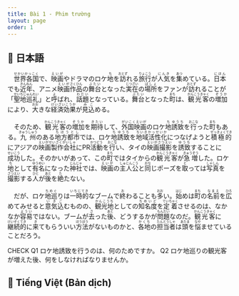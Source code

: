 ```yaml
---
title: Bài 1 - Phim trường
layout: page
order: 1
---
```


## 📖 日本語
　<ruby>世界各国<rt>せかいかっこく</rt></ruby>で、<ruby>映画<rt>えいが</rt></ruby>や<ruby>ドラマ</ruby>のロケ<ruby>地<rt>ち</rt></ruby>を<ruby>訪<rt>おとず</rt></ruby>れる<ruby>旅行<rt>りょこう</rt></ruby>が<ruby>人気<rt>にんき</rt></ruby>を<ruby>集<rt>あつ</rt></ruby>めている。<ruby>日本<rt>にほん</rt></ruby>でも<ruby>近年<rt>きんねん</rt></ruby>、アニメ<ruby>映画<rt>えいが</rt></ruby><ruby>作品<rt>さくひん</rt></ruby>の<ruby>舞台<rt>ぶたい</rt></ruby>となった<ruby>実在<rt>じつざい</rt></ruby>の<ruby>場所<rt>ばしょ</rt></ruby>をファンが<ruby>訪<rt>おとず</rt></ruby>れることが「<ruby>聖地巡礼<rt>せいちじゅんれい</rt></ruby>」と<ruby>呼<rt>よ</rt></ruby>ばれ、<ruby>話題<rt>わだい</rt></ruby>となっている。<ruby>舞台<rt>ぶたい</rt></ruby>となった<ruby>町<rt>まち</rt></ruby>は、<ruby>観光客<rt>かんこうきゃく</rt></ruby>の<ruby>増加<rt>ぞうか</rt></ruby>により、<ruby>大<rt>おお</rt></ruby>きな<ruby>経済効果<rt>けいざいこうか</rt></ruby>が<ruby>見込<rt>みこ</rt></ruby>める。  

　そのため、<ruby>観光客<rt>かんこうきゃく</rt></ruby>の<ruby>増加<rt>ぞうか</rt></ruby>を<ruby>期待<rt>きたい</rt></ruby>して、<ruby>外国映画<rt>がいこくえいが</rt></ruby>のロケ<ruby>地<rt>ち</rt></ruby><ruby>誘致<rt>ゆうち</rt></ruby>を<ruby>行<rt>おこな</rt></ruby>った<ruby>町<rt>まち</rt></ruby>もある。<ruby>九州<rt>きゅうしゅう</rt></ruby>のある<ruby>地方都市<rt>ちほうとし</rt></ruby>では、ロケ<ruby>地<rt>ち</rt></ruby><ruby>誘致<rt>ゆうち</rt></ruby>を<ruby>地域活性化<rt>ちいきかっせいか</rt></ruby>につなげようと<ruby>積極的<rt>せっきょくてき</rt></ruby>にアジアの<ruby>映画製作会社<rt>えいがせいさくがいしゃ</rt></ruby>にPR<ruby>活動<rt>かつどう</rt></ruby>を<ruby>行<rt>おこな</rt></ruby>い、タイの<ruby>映画撮影<rt>えいがさつえい</rt></ruby>を<ruby>誘致<rt>ゆうち</rt></ruby>することに<ruby>成功<rt>せいこう</rt></ruby>した。そのかいがあって、この<ruby>町<rt>まち</rt></ruby>ではタイからの<ruby>観光客<rt>かんこうきゃく</rt></ruby>が<ruby>急増<rt>きゅうぞう</rt></ruby>した。ロケ<ruby>地<rt>ち</rt></ruby>として<ruby>有名<rt>ゆうめい</rt></ruby>になった<ruby>神社<rt>じんじゃ</rt></ruby>では、<ruby>映画<rt>えいが</rt></ruby>の<ruby>主人公<rt>しゅじんこう</rt></ruby>と<ruby>同<rt>おな</rt></ruby>じポーズを<ruby>取<rt>と</rt></ruby>っては<ruby>写真<rt>しゃしん</rt></ruby>を<ruby>撮影<rt>さつえい</rt></ruby>する<ruby>人<rt>ひと</rt></ruby>が<ruby>後<rt>あと</rt></ruby>を<ruby>絶<rt>た</rt></ruby>たない。  

　だが、ロケ<ruby>地巡<rt>ちめぐ</rt></ruby>りは<ruby>一時的<rt>いちじてき</rt></ruby>なブームで<ruby>終<rt>お</rt></ruby>わることも<ruby>多<rt>おお</rt></ruby>い。<ruby>始<rt>はじ</rt></ruby>めは<ruby>町<rt>まち</rt></ruby>の<ruby>名前<rt>なまえ</rt></ruby>を<ruby>広<rt>ひろ</rt></ruby>めてみせると<ruby>意気込<rt>いきご</rt></ruby>むものの、<ruby>観光地<rt>かんこうち</rt></ruby>としての<ruby>知名度<rt>ちめいど</rt></ruby>を<ruby>定着<rt>ていちゃく</rt></ruby>させるのは、なかなか<ruby>容易<rt>ようい</rt></ruby>ではない。ブームが<ruby>去<rt>さ</rt></ruby>った<ruby>後<rt>あと</rt></ruby>、どうするかが<ruby>問題<rt>もんだい</rt></ruby>なのだ。<ruby>観光客<rt>かんこうきゃく</rt></ruby>に<ruby>継続的<rt>けいぞくてき</rt></ruby>に<ruby>来<rt>き</rt></ruby>てもらういい<ruby>方法<rt>ほうほう</rt></ruby>がないものかと、<ruby>各地<rt>かくち</rt></ruby>の<ruby>担当者<rt>たんとうしゃ</rt></ruby>は<ruby>頭<rt>あたま</rt></ruby>を<ruby>悩<rt>なや</rt></ruby>ませていることだろう。

CHECK
Q1 ロケ地誘致を行うのは、何のためですか。
Q2 ロケ地巡りの観光客が増えた後、何をしなければなりませんか。
## 📘 Tiếng Việt (Bản dịch)
